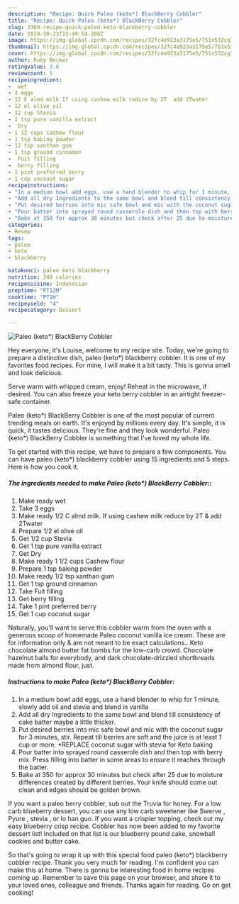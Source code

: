 ```yaml
---
description: "Recipe: Quick Paleo (keto*) BlackBerry Cobbler"
title: "Recipe: Quick Paleo (keto*) BlackBerry Cobbler"
slug: 3309-recipe-quick-paleo-keto-blackberry-cobbler
date: 2019-10-23T15:49:54.208Z
image: https://img-global.cpcdn.com/recipes/32fc4e923a3175e5/751x532cq70/paleo-keto-blackberry-cobbler-recipe-main-photo.jpg
thumbnail: https://img-global.cpcdn.com/recipes/32fc4e923a3175e5/751x532cq70/paleo-keto-blackberry-cobbler-recipe-main-photo.jpg
cover: https://img-global.cpcdn.com/recipes/32fc4e923a3175e5/751x532cq70/paleo-keto-blackberry-cobbler-recipe-main-photo.jpg
author: Ruby Becker
ratingvalue: 3.6
reviewcount: 5
recipeingredient:
-  wet
- 3 eggs
- 12 C almd milk If using cashew milk reduce by 2T  add 2Twater
- 12 el olive oil
- 12 cup Stevia
- 1 tsp pure vanilla extract
-  Dry
- 1 12 cups Cashew flour
- 1 tsp baking powder
- 12 tsp xanthan gum
- 1 tsp ground cinnamon
-  Fuit filling
-  berry filling
- 1 pint preferred berry
- 1 cup coconut sugar
recipeinstructions:
- "In a medium bowl add eggs, use a hand blender to whip for 1 minute, slowly add oil and stevia and blend in vanilla"
- "Add all dry Ingredients to the same bowl and blend till consistency of cake batter maybe a little thicker."
- "Put desired berries into mic safe bowl and mic with the coconut sugar for 3 minutes, stir. Repeat till berries are soft and the juice is at least 1 cup or more. *REPLACE coconut sugar with stevia for Keto baking"
- "Pour batter into sprayed round casserole dish and then top with berry mix. Press filling into batter in some areas to ensure it reaches through the batter."
- "Bake at 350 for approx 30 minutes but check after 25 due to moisture differences created by different berries. Your knife should come out clean and edges should be golden brown."
categories:
- Resep
tags:
- paleo
- keto
- blackberry

katakunci: paleo keto blackberry
nutrition: 249 calories
recipecuisine: Indonesian
preptime: "PT12M"
cooktime: "PT1H"
recipeyield: "4"
recipecategory: Dessert

---
```



![Paleo (keto*) BlackBerry Cobbler](https://img-global.cpcdn.com/recipes/32fc4e923a3175e5/751x532cq70/paleo-keto-blackberry-cobbler-recipe-main-photo.jpg)

Hey everyone, it's Louise, welcome to my recipe site. Today, we're going to prepare a distinctive dish, paleo (keto*) blackberry cobbler. It is one of my favorites food recipes. For mine, I will make it a bit tasty. This is gonna smell and look delicious.

Serve warm with whipped cream, enjoy! Reheat in the microwave, if desired. You can also freeze your keto berry cobbler in an airtight freezer-safe container.

Paleo (keto*) BlackBerry Cobbler is one of the most popular of current trending meals on earth. It's enjoyed by millions every day. It's simple, it is quick, it tastes delicious. They're fine and they look wonderful. Paleo (keto*) BlackBerry Cobbler is something that I've loved my whole life.


To get started with this recipe, we have to prepare a few components. You can have paleo (keto*) blackberry cobbler using 15 ingredients and 5 steps. Here is how you cook it.

##### The ingredients needed to make Paleo (keto*) BlackBerry Cobbler::

1. Make ready  wet
1. Take 3 eggs
1. Make ready 1/2 C almd milk. If using cashew milk reduce by 2T &amp; add 2Twater
1. Prepare 1/2 el olive oil
1. Get 1/2 cup Stevia
1. Get 1 tsp pure vanilla extract
1. Get  Dry
1. Make ready 1 1/2 cups Cashew flour
1. Prepare 1 tsp baking powder
1. Make ready 1/2 tsp xanthan gum
1. Get 1 tsp ground cinnamon
1. Take  Fuit filling
1. Get  berry filling
1. Take 1 pint preferred berry
1. Get 1 cup coconut sugar


Naturally, you&#39;ll want to serve this cobbler warm from the oven with a generous scoop of homemade Paleo coconut vanilla ice cream. These are for information only &amp; are not meant to be exact calculations.. Keto chocolate almond butter fat bombs for the low-carb crowd. Chocolate hazelnut balls for everybody, and dark chocolate-drizzled shortbreads made from almond flour, just. 

##### Instructions to make Paleo (keto*) BlackBerry Cobbler:

1. In a medium bowl add eggs, use a hand blender to whip for 1 minute, slowly add oil and stevia and blend in vanilla
1. Add all dry Ingredients to the same bowl and blend till consistency of cake batter maybe a little thicker.
1. Put desired berries into mic safe bowl and mic with the coconut sugar for 3 minutes, stir. Repeat till berries are soft and the juice is at least 1 cup or more. *REPLACE coconut sugar with stevia for Keto baking
1. Pour batter into sprayed round casserole dish and then top with berry mix. Press filling into batter in some areas to ensure it reaches through the batter.
1. Bake at 350 for approx 30 minutes but check after 25 due to moisture differences created by different berries. Your knife should come out clean and edges should be golden brown.


If you want a paleo berry cobbler, sub out the Truvia for honey. For a low carb blueberry dessert, you can use any low carb sweetener like Swerve , Pyure , stevia , or lo han guo. If you want a crispier topping, check out my easy blueberry crisp recipe. Cobbler has now been added to my favorite dessert list! Included on that list is our blueberry pound cake, snowball cookies and butter cake. 

So that's going to wrap it up with this special food paleo (keto*) blackberry cobbler recipe. Thank you very much for reading. I'm confident you can make this at home. There is gonna be interesting food in home recipes coming up. Remember to save this page on your browser, and share it to your loved ones, colleague and friends. Thanks again for reading. Go on get cooking!
